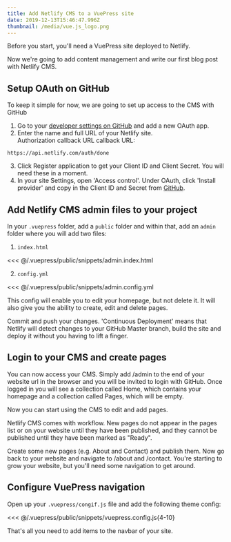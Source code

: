 ```yaml
---
title: Add Netlify CMS to a VuePress site
date: 2019-12-13T15:46:47.996Z
thumbnail: /media/vue.js_logo.png
---
```

Before you start, you'll need a VuePress site deployed to Netlify.

Now we're going to add content management and write our first blog post with Netlify CMS.

## Setup OAuth on GitHub

To keep it simple for now, we are going to set up access to the CMS with GitHub

1. Go to your [developer settings on GitHub](https://github.com/settings/developers) and add a new OAuth app.
2. Enter the name and full URL of your Netlify site.\
   Authorization callback URL callback URL:

```
https://api.netlify.com/auth/done
```

3. Click Register application to get your Client ID and Client Secret. You will need these in a moment.
4. In your site Settings, open 'Access control'. Under OAuth, click 'Install provider' and copy in the Client ID and Secret from [GitHub](https://github.com/settings/developers).

## Add Netlify CMS admin files to your project

In your `.vuepress` folder, add a `public` folder and within that, add an `admin` folder where you will add two files:

1. `index.html`

<<< @/.vuepress/public/snippets/admin.index.html

2. `config.yml`

<<< @/.vuepress/public/snippets/admin.config.yml

This config will enable you to edit your homepage, but not delete it. It will also give you the ability to create, edit and delete pages.

Commit and push your changes. 'Continuous Deployment' means that Netlify will detect changes to your GitHub Master branch, build the site and deploy it without you having to lift a finger.

## Login to your CMS and create pages

You can now access your CMS. Simply add /admin to the end of your website url in the browser and you will be invited to login with GitHub.  Once logged in you will see a collection called Home, which contains your homepage and a collection called Pages, which will be empty. 

Now you can start using the CMS to edit and add pages.

Netlify CMS comes with workflow. New pages do not appear in the pages list or on your website until they have been published, and they cannot be published until they have been marked as "Ready".

Create some new pages (e.g. About and Contact) and publish them. Now go back to your website and navigate to /about and /contact. You're starting to grow your website, but you'll need some navigation to get around.

## Configure VuePress navigation

Open up your `.vuepress/congif.js` file and add the following theme config:

<<< @/.vuepress/public/snippets/vuepress.config.js{4-10}

That's all you need to add items to the navbar of your site.